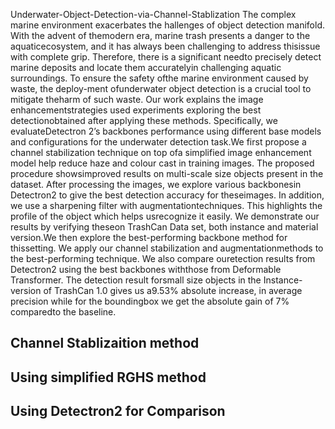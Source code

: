 Underwater-Object-Detection-via-Channel-Stablization
The complex marine environment exacerbates the hallenges of object detection manifold. With the advent of themodern era, marine trash presents a danger to the aquaticecosystem, and it has always been challenging to address thisissue with complete grip. Therefore, there is a significant needto precisely detect marine deposits and locate them accuratelyin challenging aquatic surroundings. To ensure the safety ofthe marine environment caused by waste, the deploy-ment ofunderwater object detection is a crucial tool to mitigate theharm of such waste. Our work explains the image enhancementstrategies used experiments exploring the best detectionobtained after applying these methods. Specifically, we evaluateDetectron 2’s backbones performance using different base models and configurations for the underwater detection task.We first propose a channel stabilization technique on top ofa simplified image enhancement model  help reduce haze and colour cast in training images. The proposed procedure showsimproved results on multi-scale size objects present in the dataset. After processing the images, we explore various backbonesin Detectron2 to give the best detection accuracy for theseimages. In addition, we use a sharpening filter with augmentationtechniques. This highlights the profile of the object which helps usrecognize it easily. We demonstrate our results by verifying theseon TrashCan Data set, both instance and material version.We then explore the best-performing backbone method for thissetting. We apply our channel stabilization and augmentationmethods to the best-performing technique. We also compare ouretection results from Detectron2 using the best backbones withthose from Deformable Transformer. The detection result forsmall size objects in the Instance-version of TrashCan 1.0 gives us a9.53\% absolute increase, in average precision while for the boundingbox we get the absolute gain of 7\% comparedto the baseline. 
## Channel Stablizaition method
## Using simplified RGHS method
## Using Detectron2 for Comparison
